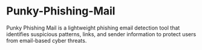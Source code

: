 # Punky-Phishing-Mail
Punky Phishing Mail is a lightweight phishing email detection tool that identifies suspicious patterns, links, and sender information to protect users from email-based cyber threats.
